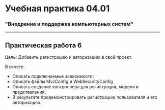 # Учебная практика 04.01

### "Внедрение и поддержка компьютерных систем"

---

## Практическая работа 6

Цель: Добавить регистрацию и авторизацию в свой проект.

В отчете:
- Описать подключаемые зависимости;
- Описать файлы MvcConfig и WebSecurityConfig
- Описать создание контроллера для регистрации, модели и представления.
- В результате продемонстрировать регистрацию пользователя и его авторизацию.